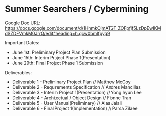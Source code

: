# Summer Searchers / Cybermining

Google Doc URL: https://docs.google.com/document/d/1HhmkOjmATGT_ZOFpfjf5LzDpEwIKMdSZDFVmkM0JrrQ/edit#heading=h.gcw0bmlfpyg9

Important Dates:
- June 1st: Preliminary Project Plan Submission
- June 15th: Interim Project Phase 1(Presentation)
- June 29th: Final Project Phase 1 Submission

Deliverables:
- Deliverable 1 - Preliminary Project Plan        // Matthew McCoy
- Deliverable 2 - Requirements Specification      // Andres Mancillas
- Deliverable 3 - Interim Project 1(Presentation) // Yong hyun Lee
- Deliverable 4 - Architectual / Object Design    // Fionne Tran
- Deliverable 5 - User Manual(Preliminary)        // Alaa Jalali
- Deliverable 6 - Final Project 1(Implementation) // Parsa Zilaee
